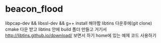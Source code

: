 # beacon_flood

libpcap-dev && libssl-dev && g++ install  해야함
libtins 다운후에(git clone) 
cmake 다운 받고
libtins 안에 build 폴더 만들고 거기서
http://libtins.github.io/download/ 보면서 하기
home에 있는 예제 코드 사용하기
